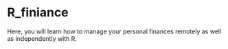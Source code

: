 # R_finiance
Here, you will learn how to manage your personal finances remotely as well as independently with R. 
